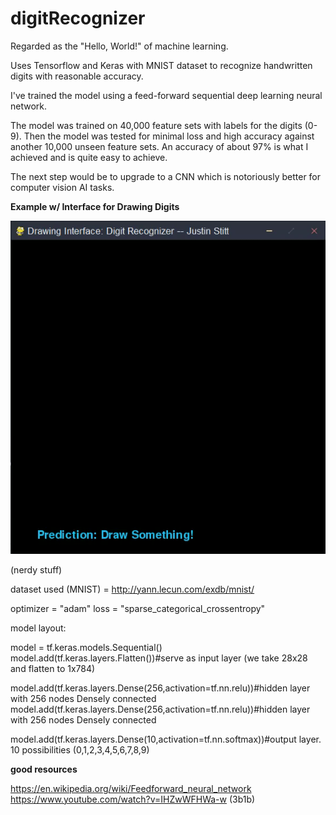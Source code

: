 # digitRecognizer

Regarded as the "Hello, World!" of machine learning.

Uses Tensorflow and Keras with MNIST dataset to recognize handwritten digits with reasonable accuracy.

I've trained the model using a feed-forward sequential deep learning neural network.

The model was trained on 40,000 feature sets with labels for the digits (0-9).
Then the model was tested for minimal loss and high accuracy against another 10,000 unseen feature sets. 
An accuracy of about 97% is what I achieved and is quite easy to achieve.

The next step would be to upgrade to a CNN which is notoriously better for computer vision AI tasks.

**Example w/ Interface for Drawing Digits**

![](visuals/digitsRecogGIF.gif)

(nerdy stuff)

dataset used (MNIST) = http://yann.lecun.com/exdb/mnist/

optimizer = "adam"
loss = "sparse_categorical_crossentropy"

model layout:

model = tf.keras.models.Sequential()
model.add(tf.keras.layers.Flatten())#serve as input layer (we take 28x28 and flatten to 1x784)

model.add(tf.keras.layers.Dense(256,activation=tf.nn.relu))#hidden layer with 256 nodes Densely connected
model.add(tf.keras.layers.Dense(256,activation=tf.nn.relu))#hidden layer with 256 nodes Densely connected

model.add(tf.keras.layers.Dense(10,activation=tf.nn.softmax))#output layer. 10 possibilities (0,1,2,3,4,5,6,7,8,9)

**good resources**

https://en.wikipedia.org/wiki/Feedforward_neural_network
https://www.youtube.com/watch?v=IHZwWFHWa-w (3b1b)
